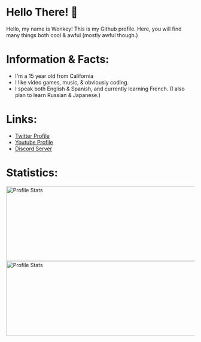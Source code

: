 # Hello There! 👋
Hello, my name is Wonkey! This is my Github profile. Here, you will find many things both cool & awful (mostly awful though.)

# Information & Facts:
- I'm a 15 year old from California
- I like video games, music, & obviously coding.
- I speak both English & Spanish, and currently learning French. (I also plan to learn Russian & Japanese.)
<!-- Russian for Putin & Japanese for security reasons. I'm not a weeb, I swear! -->
    
# Links:
- [Twitter Profile](https://twitter.com/Wonk_Bonk "Twitter Profile")
- [Youtube Profile](https://www.youtube.com/channel/UCNEt8wd7BzBhzVEMJzD-ZFA "Youtube Profile")
- [Discord Server](https://discord.gg/JHmK4KKX5X "Discord Server")

# Statistics:
  <img align="center" src="https://github-readme-stats.vercel.app/api?username=AWonkeyTortila&show_icons=true&theme=tokyonight" alt="Profile Stats" width=1000px height=200px/>
  <img align="center" src="https://github-readme-stats.vercel.app/api/top-langs/?username=AWonkeyTortila&layout=compact&theme=tokyonight" alt="Profile Stats" width=1000px height=200px/>
